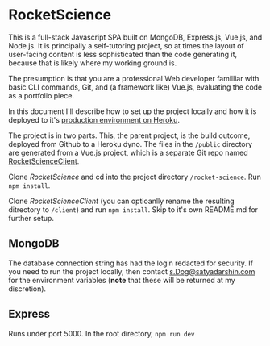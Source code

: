 # RocketScience
This is a full-stack Javascript SPA built on MongoDB, Express.js, Vue.js, and Node.js. It is principally a self-tutoring project, so at times the layout of user-facing content is less sophisticated than the code generating it, because that is likely where my working ground is.

The presumption is that you are a professional Web developer familliar with basic CLI commands, Git, and (a framework like) Vue.js, evaluating the code as a portfolio piece. 

In this document I'll describe how to set up the project locally and how it is deployed to it's [production environment on Heroku](https://mercury-atlas.herokuapp.com/).

The project is in two parts. This, the parent project, is the build outcome, deployed from Github to a Heroku dyno. The files in the `/public` directory are generated from a Vue.js project, which is a separate Git repo named [RocketScienceClient](https://github.com/Satyadarshin/RocketScienceClient).

Clone *RocketScience* and cd into the project directory `/rocket-science`. Run `npm install`.  

Clone *RocketScienceClient* (you can optioanlly rename the resulting ditrectory to `/client`) and run `npm install`. Skip to it's own README.md for further setup.

## MongoDB
The database connection string has had the login redacted for security. If you need to run the project locally, then  contact <s.Dog@satyadarshin.com> for the environment variables (**note** that these will be returned at my discretion).

## Express
Runs under port 5000. In the root directory, `npm run dev`


 